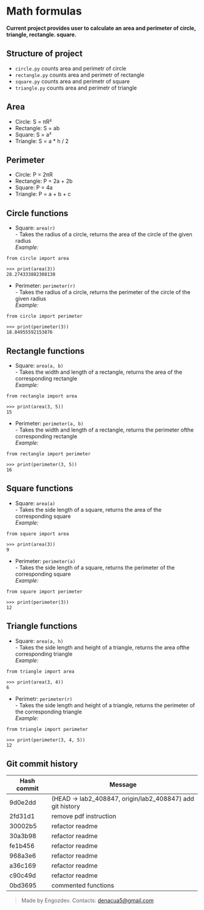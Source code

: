 # Math formulas

**Current project provides user to calculate an area and
perimeter of circle, triangle, rectangle. square.**

## Structure of project

* `circle.py` counts area and perimetr of circle
* `rectangle.py` counts area and perimetr of rectangle
* `square.py` counts area and perimetr of square
* `triangle.py` counts area and perimetr of triangle

## Area

- Circle: S = πR²
- Rectangle: S = ab
- Square: S = a²
- Triangle: S = a * h / 2

## Perimeter

- Circle: P = 2πR
- Rectangle: P = 2a + 2b
- Square: P = 4a
- Triangle: P = a + b + c

## Circle functions

- Square: `area(r)` \
  \- Takes the radius of a circle, returns the area of ​​the circle of the given radius \
  _Example:_

```
from circle import area

>>> print(area(3))
28.274333882308138
```

- Perimeter: `perimeter(r)` \
  \- Takes the radius of a circle, returns the perimeter of ​​the circle of the given radius \
  _Example:_

```
from circle import perimeter

>>> print(perimeter(3))
18.84955592153876
```

## Rectangle functions

- Square: `area(a, b)` \
  \- Takes the width and length of a rectangle, returns the area of ​​the corresponding rectangle \
  _Example:_

```
from rectangle import area

>>> print(area(3, 5))
15
```

- Perimeter: `perimeter(a, b)` \
  \- Takes the width and length of a rectangle, returns the perimeter of ​​the corresponding rectangle \
  _Example:_

```
from rectangle import perimeter

>>> print(perimeter(3, 5)) 
16
```

## Square functions

- Square: `area(a)` \
  \- Takes the side length of a square, returns the area of ​​the corresponding square \
  _Example:_

```
from square import area

>>> print(area(3))
9
```

- Perimeter: `perimeter(a)` \
  \- Takes the side length of a square, returns the perimeter of ​​the corresponding square \
  _Example:_

```
from square import perimeter

>>> print(perimeter(3))
12
```

## Triangle functions

- Square: `area(a, h)` \
  \- Takes the side length and height of a triangle, returns the area of ​​the corresponding triangle \
  _Example:_

```
from triangle import area

>>> print(area(3, 4)) 
6
```

- Perimetr: `perimeter(r)` \
  \- Takes the side length and height of a triangle, returns the perimeter of ​​the corresponding triangle \
  _Example:_

```
from triangle import perimeter

>>> print(perimeter(3, 4, 5))
12
```

## Git commit history

| Hash commit | Message                                                   |
|-------------|-----------------------------------------------------------| 
| 9d0e2dd     | (HEAD -> lab2_408847, origin/lab2_408847) add git history | 
| 2fd31d1     | remove pdf instruction                                    |
| 30002b5     | refactor readme                                           | 
| 30a3b98     | refactor readme                                           | 
| fe1b456     | refactor readme                                           | 
| 968a3e6     | refactor readme                                           |                                        
| a36c169     | refactor readme                                           |                                         
| c90c49d     | refactor readme                                           |                                           
| 0bd3695     | commented functions                                       |

> Made by Engozdev. Contacts: <denacua5@gmail.com> 
